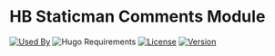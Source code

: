 # HB Staticman Comments Module

[![Used By](https://img.shields.io/badge/dynamic/json?color=success&label=used+by&query=repositories_humanize&logo=hugo&style=flat-square&url=https://api.razonyang.com/v1/github/dependents/hbstack/staticman-comments)](https://github.com/hbstack/staticman-comments/network/dependents)
![Hugo Requirements](https://img.shields.io/badge/dynamic/json?color=important&label=requirements&query=requirements&logo=hugo&style=flat-square&url=https://api.razonyang.com/v1/hugo/modules/github.com/hbstack/staticman-comments)
[![License](https://img.shields.io/github/license/hbstack/staticman-comments?style=flat-square)](https://github.com/hbstack/staticman-comments/blob/main/LICENSE)
[![Version](https://img.shields.io/github/v/tag/hbstack/staticman-comments?label=version&style=flat-square)](https://github.com/hbstack/staticman-comments/tags)
